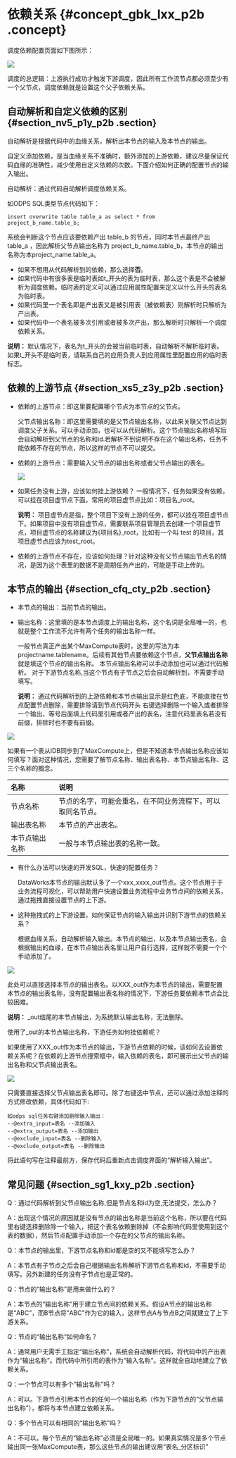 # 依赖关系 {#concept_gbk_lxx_p2b .concept}

调度依赖配置页面如下图所示：

![](http://static-aliyun-doc.oss-cn-hangzhou.aliyuncs.com/assets/img/16303/15392408867925_zh-CN.png)

调度的总逻辑：上游执行成功才触发下游调度，因此所有工作流节点都必须至少有一个父节点，调度依赖就是设置这个父子依赖关系。

## 自动解析和自定义依赖的区别 {#section_nv5_p1y_p2b .section}

自动解析是根据代码中的血缘关系，解析出本节点的输入及本节点的输出。

自定义添加依赖，是当血缘关系不准确时，额外添加的上游依赖，建议尽量保证代码血缘的准确性，减少使用自定义依赖的次数。下面介绍如何正确的配置节点的输入输出。

自动解析：通过代码自动解析调度依赖关系。

如ODPS SQL类型节点代码如下：

```
insert overwrite table table_a as select * from project_b_name.table_b;
```

系统会判断这个节点应该要依赖产出 table\_b 的节点，同时本节点最终产出 table\_a ，因此解析父节点输出名称为 project\_b\_name.table\_b，本节点的输出名称为本project\_name.table\_a。

-   如果不想用从代码解析到的依赖，那么选择**否**。
-   如果代码中有很多表是临时表如t\_开头的表为临时表，那么这个表是不会被解析为调度依赖。临时表的定义可以通过应用属性配置来定义以什么开头的表名为临时表。
-   如果代码里一个表名即是产出表又是被引用表（被依赖表）则解析时只解析为产出表。
-   如果代码中一个表名被多次引用或者被多次产出，那么解析时只解析一个调度依赖关系。

**说明：** 默认情况下，表名为t\_开头的会被当前临时表，自动解析不解析临时表。如果t\_开头不是临时表，请联系自己的应用负责人到应用属性里配置应用的临时表标志。

## 依赖的上游节点 {#section_xs5_z3y_p2b .section}

-   依赖的上游节点：即这里要配置哪个节点为本节点的父节点。

    父节点输出名称：即这里需要填的是父节点输出名称，以此来关联父节点达到调度父子关系。可以手动添加，也可以从代码解析。这个节点输出名称填写后会自动解析到父节点的名称和id.若解析不到说明不存在这个输出名称，任务不能依赖不存在的节点，所以这样的节点不可以提交。

-   依赖的上游节点：需要输入父节点的输出名称或者父节点输出的表名。

    ![](http://static-aliyun-doc.oss-cn-hangzhou.aliyuncs.com/assets/img/16303/15392408867926_zh-CN.png)

-   如果任务没有上游，应该如何挂上游依赖？ 一般情况下，任务如果没有依赖，可以挂在项目虚节点下面，常用的项目虚节点比如：项目名\_root。

    **说明：** 项目虚节点是指，整个项目下没有上游的任务，都可以挂在项目虚节点下。如果项目中没有项目虚节点，需要联系项目管理员去创建一个项目虚节点，项目虚节点的名称建议为\{项目名\}\_root，比如有一个叫 test 的项目，其项目虚节点应该为test\_root。

-   依赖的上游节点不存在，应该如何处理？针对这种没有父节点输出节点名的情况，是因为这个表里的数据不是周期任务产出的，可能是手动上传的。

## 本节点的输出 {#section_cfq_cty_p2b .section}

-   本节点的输出：当前节点的输出。
-   输出名称：这里填的是本节点调度上的输出名称，这个名词是全局唯一的，也就是整个工作流不允许有两个任务的输出名称一样。

    一般节点真正产出某个MaxCompute表时，这里的写法为本projectname.tablename。后续有其他节点要依赖这个节点，**父节点输出名称**就是填这个节点的输出名称。 本节点输出名称可以手动添加也可以通过代码解析。 对于下游节点名称,当这个节点有子节点之后会自动解析到，不需要手动填写。

    **说明：** 通过代码解析到的上游依赖和本节点输出显示是红色底，不能直接在节点配置节点删除，需要排除请到节点代码开头 右键选择删除一个输入或者排除一个输出，等号后面填上代码里引用或者产出的表名，注意代码里表名若没有前缀，排除时也不要有前缀。


![](http://static-aliyun-doc.oss-cn-hangzhou.aliyuncs.com/assets/img/16303/15392408867928_zh-CN.png)

如果有一个表从IDB同步到了MaxCompute上，但是不知道本节点输出名称应该如何填写？面对这种情况，您需要了解节点名称、输出表名称、本节点输出名称、这三个名称的概念。

|名称|说明|
|:-|:-|
|节点名称|节点的名字，可能会重名，在不同业务流程下，可以取同名节点。|
|输出表名称|本节点的产出表名。|
|本节点输出名称|一般与本节点输出表的名称一致。|

-   有什么办法可以快速的开发SQL，快速的配置任务？

    DataWorks本节点的输出默认多了一个xxx\_xxxx\_out节点。这个节点用于于业务流程可视化，可以帮助用户快速设置业务流程中业务节点间的依赖关系，通过拖拽直接设置节点的上下游。

-   这种拖拽式的上下游设置，如何保证节点的输入输出并识别下游节点的依赖关系？

    根据血缘关系，自动解析输入输出。本节点的输出，以及本节点输出表名，会根据输出的血缘，在本节点输出表名里让用户自行选择，这样就不需要一个个手动添加了。


![](http://static-aliyun-doc.oss-cn-hangzhou.aliyuncs.com/assets/img/16303/15392408867929_zh-CN.png)

此处可以直接选择本节点的输出表名。以XXX\_out作为本节点的输出，需要配置本节点的输出表名称，没有配置输出表名称的情况下，下游任务要依赖本节点会比较困难。

**说明：** \_out结尾的本节点输出，为系统默认输出名称，无法删除。

使用了\_out的本节点输出名称，下游任务如何挂依赖呢？

如果使用了XXX\_out作为本节点的输出，下游节点依赖的时候，该如何去设置依赖关系呢？在依赖的上游节点搜索框中，输入依赖的表名，即可展示出父节点的输出名称和父节点输出表名。

![](http://static-aliyun-doc.oss-cn-hangzhou.aliyuncs.com/assets/img/16303/15392408867930_zh-CN.png)

只需要直接选择父节点输出表名即可。除了右键选中节点，还可以通过添加注释的方式修改依赖，具体代码如下:

```
如odps sql任务右键添加删除输入输出：
--@extra_input=表名 --添加输入
--@extra_output=表名 --添加输出
--@exclude_input=表名 --删除输入
--@exclude_output=表名 --删除输出
```

将此语句写在注释最前方，保存代码后重新点击调度界面的“解析输入输出”。

## 常见问题 {#section_sg1_kxy_p2b .section}

Q：通过代码解析到父节点输出名称,但是节点名和id为空,无法提交，怎么办？

A：出现这个情况的原因就是没有节点的输出名称是当前这个名称，所以要在代码里右键选择删除除一个输入，把这个表名依赖删除掉（不会影响代码里使用到这个表的数据），然后节点配置手动添加一个存在的父节点的输出名称。

Q：本节点的输出里，下游节点名称和id都是空的又不能填写怎么办？

A：本节点有子节点之后会自己根据输出名称解析下游节点名称和id，不需要手动填写。另外新建的任务没有子节点也是正常的。

Q：节点的“输出名称”是用来做什么的？

A：本节点的“输出名称”用于建立节点间的依赖关系。假设A节点的输出名称是“ABC”，而B节点将“ABC”作为它的输入，这样节点A与节点B之间就建立了上下游关系。

Q：节点的“输出名称“如何命名？

A：通常用户无需手工指定“输出名称”，系统会自动解析代码，将代码中的产出表作为“输出名称”。而代码中所引用的表作为“输入名称”。这样就全自动地建立了依赖关系。

Q：一个节点可以有多个“输出名称”吗？

A：可以。下游节点引用本节点的任何一个输出名称（作为下游节点的“父节点输出名称”），都将与本节点建立依赖关系。

Q：多个节点可以有相同的“输出名称”吗？

A：不可以。每个节点的“输出名称”必须是全局唯一的。如果真实情况是多个节点输出同一张MaxCompute表，那么这些节点的输出建议用“表名\_分区标识”

